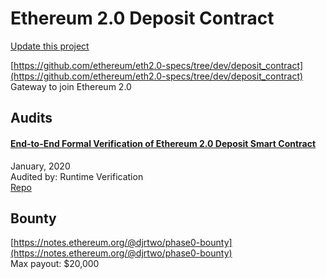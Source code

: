 
# Ethereum 2.0 Deposit Contract

[Update this project](https://github.com/ConsenSys/blockchainSecurityDB/edit/master/projects/eth2-deposit.json)
  
[https://github.com/ethereum/eth2.0-specs/tree/dev/deposit_contract](https://github.com/ethereum/eth2.0-specs/tree/dev/deposit_contract)<br>
Gateway to join Ethereum 2.0


## Audits



#### [End-to-End Formal Verification of Ethereum 2.0 Deposit Smart Contract](https://medium.com/coinmonks/end-to-end-formal-verification-of-ethereum-2-0-deposit-smart-contract-7ebf13fa46ad)

January, 2020<br>
Audited by: Runtime Verification<br>
[Repo](https://github.com/ethereum/eth2.0-specs/blob/v0.10.0/deposit_contract/contracts/validator_registration.vy)<br>
      

  

## Bounty

[https://notes.ethereum.org/@djrtwo/phase0-bounty](https://notes.ethereum.org/@djrtwo/phase0-bounty)<br>
Max payout: $20,000



